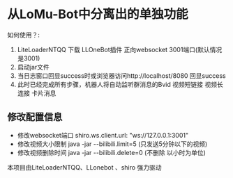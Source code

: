 # 从LoMu-Bot中分离出的单独功能
如何使用？:    
1. LiteLoaderNTQQ 下载 LLOneBot插件 正向websocket 3001端口(默认情况是3001)
2. 启动jar文件
3. 当日志窗口回显success时或浏览器访问http://localhost/8080 回显success 
4. 此时已经完成所有步骤，机器人将自动监听群消息的Bvid 视频短链接 视频长连接 卡片消息

## 修改配置信息
* 修改websocket端口 shiro.ws.client.url: "ws://127.0.0.1:3001"
* 修改视频大小限制  java -jar --bilibili.limit=5 (只发送5分钟以下的视频)        
* 修改视频删除时间  java -jar --bilibili.delete=0 (不删除 以小时为单位)

本项目由LiteLoaderNTQQ、LLonebot 、shiro 强力驱动
